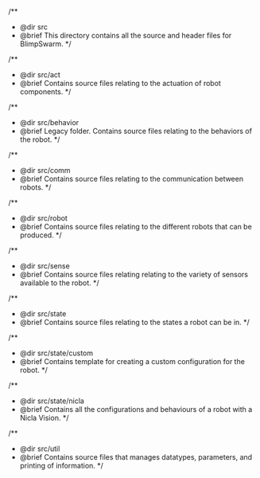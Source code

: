/**
 * @dir src
 * @brief This directory contains all the source and header files for BlimpSwarm.
 */

/**
 * @dir src/act
 * @brief Contains source files relating to the actuation of robot components.
 */

/**
 * @dir src/behavior
 * @brief Legacy folder. Contains source files relating to the behaviors of the robot.
 */

/**
 * @dir src/comm
 * @brief Contains source files relating to the communication between robots.
 */

/**
 * @dir src/robot
 * @brief Contains source files relating to the different robots that can be produced.
 */

/**
 * @dir src/sense
 * @brief Contains source files relating relating to the variety of sensors available to the robot.
 */

/**
 * @dir src/state
 * @brief Contains source files relating to the states a robot can be in.
 */

/**
 * @dir src/state/custom
 * @brief Contains template for creating a custom configuration for the robot.
 */

/**
 * @dir src/state/nicla
 * @brief Contains all the configurations and behaviours of a robot with a Nicla Vision.
 */

/**
 * @dir src/util
 * @brief Contains source files that manages datatypes, parameters, and printing of information.
 */